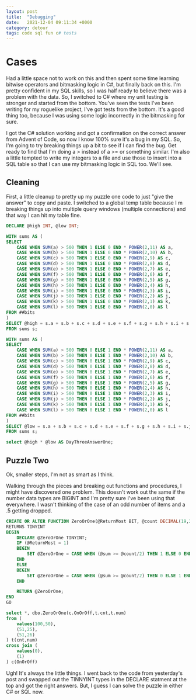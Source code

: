 ```yaml
---
layout: post
title:  "Debugging"
date:   2021-12-04 09:11:34 +0000
category: detour
tags: code sql fun c# tests
---
```


# Cases
Had a little space not to work on this and then spent some time learning bitwise operators and bitmasking logic in C#, but finally back on this. I'm pretty confident in my SQL skills, so I was half ready to believe there was a problem with the data. So, I switched to C# where my unit testing is stronger and started from the bottom. You've seen the tests I've been writing for my roguelike project, I've got tests from the bottom. It's a good thing too, because I was using some logic incorrectly in the bitmasking for sure.  

I got the C# solution working and got a confirmation on the correct answer from Advent of Code, so now I know 100% sure it's a bug in my SQL. So, I'm going to try breaking things up a bit to see if I can find the bug. Get ready to find that I'm doing a > instead of a >= or something similar. I'm also a little tempted to write my integers to a file and use those to insert into a SQL table so that I can use my bitmasking logic in SQL too. We'll see.  

## Cleaning
First, a little cleanup to pretty up my puzzle one code to just "give the answer" to copy and paste. I switched to a global temp table because I
m breaking things up into multiple query windows (multiple connections) and that way I can hit my table fine.  

``` sql
DECLARE @high INT, @low INT;

WITH sums AS (
SELECT 
	CASE WHEN SUM(a) > 500 THEN 1 ELSE 0 END * POWER(2,11) AS a, 
	CASE WHEN SUM(b) > 500 THEN 1 ELSE 0 END * POWER(2,10) AS b, 
	CASE WHEN SUM(c) > 500 THEN 1 ELSE 0 END * POWER(2,9) AS c, 
	CASE WHEN SUM(d) > 500 THEN 1 ELSE 0 END * POWER(2,8) AS d, 
	CASE WHEN SUM(e) > 500 THEN 1 ELSE 0 END * POWER(2,7) AS e, 
	CASE WHEN SUM(f) > 500 THEN 1 ELSE 0 END * POWER(2,6) AS f, 
	CASE WHEN SUM(g) > 500 THEN 1 ELSE 0 END * POWER(2,5) AS g, 
	CASE WHEN SUM(h) > 500 THEN 1 ELSE 0 END * POWER(2,4) AS h, 
	CASE WHEN SUM(i) > 500 THEN 1 ELSE 0 END * POWER(2,3) AS i, 
	CASE WHEN SUM(j) > 500 THEN 1 ELSE 0 END * POWER(2,2) AS j, 
	CASE WHEN SUM(k) > 500 THEN 1 ELSE 0 END * POWER(2,1) AS k, 
	CASE WHEN SUM(l) > 500 THEN 1 ELSE 0 END * POWER(2,0) AS l
FROM ##bits
)
SELECT @high = s.a + s.b + s.c + s.d + s.e + s.f + s.g + s.h + s.i + s.j + s.k + s.l 
FROM sums s;

WITH sums AS (
SELECT 
	CASE WHEN SUM(a) > 500 THEN 0 ELSE 1 END * POWER(2,11) AS a, 
	CASE WHEN SUM(b) > 500 THEN 0 ELSE 1 END * POWER(2,10) AS b, 
	CASE WHEN SUM(c) > 500 THEN 0 ELSE 1 END * POWER(2,9) AS c, 
	CASE WHEN SUM(d) > 500 THEN 0 ELSE 1 END * POWER(2,8) AS d, 
	CASE WHEN SUM(e) > 500 THEN 0 ELSE 1 END * POWER(2,7) AS e, 
	CASE WHEN SUM(f) > 500 THEN 0 ELSE 1 END * POWER(2,6) AS f, 
	CASE WHEN SUM(g) > 500 THEN 0 ELSE 1 END * POWER(2,5) AS g, 
	CASE WHEN SUM(h) > 500 THEN 0 ELSE 1 END * POWER(2,4) AS h, 
	CASE WHEN SUM(i) > 500 THEN 0 ELSE 1 END * POWER(2,3) AS i, 
	CASE WHEN SUM(j) > 500 THEN 0 ELSE 1 END * POWER(2,2) AS j, 
	CASE WHEN SUM(k) > 500 THEN 0 ELSE 1 END * POWER(2,1) AS k, 
	CASE WHEN SUM(l) > 500 THEN 0 ELSE 1 END * POWER(2,0) AS l
FROM ##bits
)
SELECT @low = s.a + s.b + s.c + s.d + s.e + s.f + s.g + s.h + s.i + s.j + s.k + s.l 
FROM sums s;

select @high * @low AS DayThreeAnswerOne;
```

## Puzzle Two
Ok, smaller steps, I'm not as smart as I think.  

Walking through the pieces and breaking out functions and procedures, I might have discovered one problem. This doesn't work out the same if the number data types are BIGINT and I'm pretty sure I've been using that everywhere. I wasn't thinking of the case of an odd number of items and a .5 getting dropped.  

``` sql
CREATE OR ALTER FUNCTION ZeroOrOne(@ReturnMost BIT, @count DECIMAL(19,2), @sum DECIMAL(19,2))
RETURNS TINYINT
BEGIN
	DECLARE @ZeroOrOne TINYINT;
	IF (@ReturnMost = 1)
	BEGIN
		SET @ZeroOrOne = CASE WHEN (@sum >= @count/2) THEN 1 ELSE 0 END; 
	END
	ELSE
	BEGIN
		SET @ZeroOrOne = CASE WHEN (@sum >= @count/2) THEN 0 ELSE 1 END; 
	END

	RETURN @ZeroOrOne;
END
GO

select *, dbo.ZeroOrOne(c.OnOrOff,t.cnt,t.num)
from (
	values(100,50),
	(51,25),
	(51,26)
) t(cnt,num)
cross join (
	values(0),
	(1)
) c(OnOrOff)
```

Ugh! It's always the little things. I went back to the code from yesterday's post and swapped out the TINNYINT types in the DECLARE statment at the top and got the right answers. But, I guess I can solve the puzzle in either C# or SQL now.  